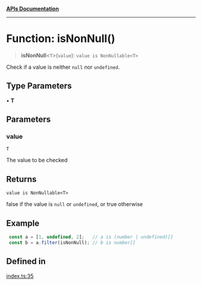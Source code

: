 [**APIs Documentation**](../README.md)

***

# Function: isNonNull()

> **isNonNull**\<`T`\>(`value`): `value is NonNullable<T>`

Check if a value is neither `null` nor `undefined`.

## Type Parameters

• **T**

## Parameters

### value

`T`

The value to be checked

## Returns

`value is NonNullable<T>`

false if the value is `null` or `undefined`, or true otherwise

## Example

```ts
 const a = [1, undefined, 2];   // a is (number | undefined)[]
 const b = a.filter(isNonNull); // b is number[]
```

## Defined in

[index.ts:35](https://github.com/daidodo/condition/blob/b31130d86c9a53501789e496fa7e9513e735b40b/src/index.ts#L35)
